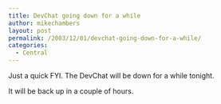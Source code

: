 ```yaml
---
title: DevChat going down for a while
author: mikechambers
layout: post
permalink: /2003/12/01/devchat-going-down-for-a-while/
categories:
  - Central
---
```



Just a quick FYI. The DevChat will be down for a while tonight.

It will be back up in a couple of hours.